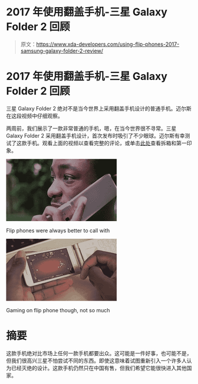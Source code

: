 # 2017 年使用翻盖手机-三星 Galaxy Folder 2 回顾

> 原文：<https://www.xda-developers.com/using-flip-phones-2017-samsung-galaxy-folder-2-review/>

# 2017 年使用翻盖手机-三星 Galaxy Folder 2 回顾

三星 Galaxy Folder 2 绝对不是当今世界上采用翻盖手机设计的普通手机。迈尔斯在这段视频中仔细观察。

两周前，我们展示了一款非常普通的手机，嗯，在当今世界很不寻常。三星 Galaxy Folder 2 采用翻盖手机设计，首次发布时吸引了不少眼球。迈尔斯有幸测试了这款手机。观看上面的视频以查看完整的评论，或单击[此处](https://youtu.be/qVvFCGCv47I)查看拆箱和第一印象。

 <picture>![](img/517be329a7b15e1db53a5cd8525e6afb.png)</picture> 

Flip phones were always better to call with

 <picture>![](img/33ead11b81f7190b795729809f5a7812.png)</picture> 

Gaming on flip phone though, not so much

# 摘要

这款手机绝对比市场上任何一款手机都要出众。这可能是一件好事，也可能不是，但我们很高兴三星不怕尝试不同的东西。即使这意味着试图重新引入一个许多人认为已经灭绝的设计。这款手机仍然只在中国有售，但我们希望它能很快进入其他国家。
